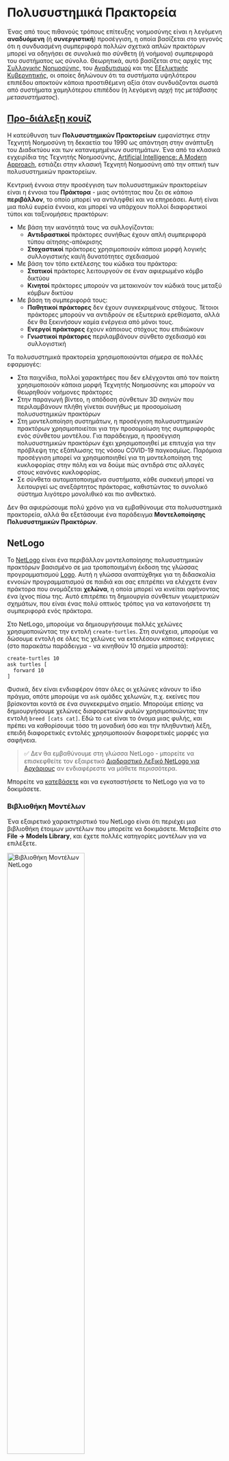 <!--
CO_OP_TRANSLATOR_METADATA:
{
  "original_hash": "1ddf651d7681b4449f9d09ea3b17911e",
  "translation_date": "2025-08-29T08:38:24+00:00",
  "source_file": "lessons/6-Other/23-MultiagentSystems/README.md",
  "language_code": "el"
}
-->
# Πολυσυστημικά Πρακτορεία

Ένας από τους πιθανούς τρόπους επίτευξης νοημοσύνης είναι η λεγόμενη **αναδυόμενη** (ή **συνεργιστική**) προσέγγιση, η οποία βασίζεται στο γεγονός ότι η συνδυασμένη συμπεριφορά πολλών σχετικά απλών πρακτόρων μπορεί να οδηγήσει σε συνολικά πιο σύνθετη (ή νοήμονα) συμπεριφορά του συστήματος ως σύνολο. Θεωρητικά, αυτό βασίζεται στις αρχές της [Συλλογικής Νοημοσύνης](https://en.wikipedia.org/wiki/Collective_intelligence), του [Αναδυτισμού](https://en.wikipedia.org/wiki/Global_brain) και της [Εξελικτικής Κυβερνητικής](https://en.wikipedia.org/wiki/Global_brain), οι οποίες δηλώνουν ότι τα συστήματα υψηλότερου επιπέδου αποκτούν κάποια προστιθέμενη αξία όταν συνδυάζονται σωστά από συστήματα χαμηλότερου επιπέδου (η λεγόμενη *αρχή της μετάβασης μετασυστήματος*).

## [Προ-διάλεξη κουίζ](https://ff-quizzes.netlify.app/en/ai/quiz/45)

Η κατεύθυνση των **Πολυσυστημικών Πρακτορείων** εμφανίστηκε στην Τεχνητή Νοημοσύνη τη δεκαετία του 1990 ως απάντηση στην ανάπτυξη του Διαδικτύου και των κατανεμημένων συστημάτων. Ένα από τα κλασικά εγχειρίδια της Τεχνητής Νοημοσύνης, [Artificial Intelligence: A Modern Approach](https://en.wikipedia.org/wiki/Artificial_Intelligence:_A_Modern_Approach), εστιάζει στην κλασική Τεχνητή Νοημοσύνη από την οπτική των πολυσυστημικών πρακτορείων.

Κεντρική έννοια στην προσέγγιση των πολυσυστημικών πρακτορείων είναι η έννοια του **Πράκτορα** - μιας οντότητας που ζει σε κάποιο **περιβάλλον**, το οποίο μπορεί να αντιληφθεί και να επηρεάσει. Αυτή είναι μια πολύ ευρεία έννοια, και μπορεί να υπάρχουν πολλοί διαφορετικοί τύποι και ταξινομήσεις πρακτόρων:

* Με βάση την ικανότητά τους να συλλογίζονται:
   - **Αντιδραστικοί** πράκτορες συνήθως έχουν απλή συμπεριφορά τύπου αίτησης-απόκρισης
   - **Στοχαστικοί** πράκτορες χρησιμοποιούν κάποια μορφή λογικής συλλογιστικής και/ή δυνατότητες σχεδιασμού
* Με βάση τον τόπο εκτέλεσης του κώδικα του πράκτορα:
   - **Στατικοί** πράκτορες λειτουργούν σε έναν αφιερωμένο κόμβο δικτύου
   - **Κινητοί** πράκτορες μπορούν να μετακινούν τον κώδικά τους μεταξύ κόμβων δικτύου
* Με βάση τη συμπεριφορά τους:
   - **Παθητικοί πράκτορες** δεν έχουν συγκεκριμένους στόχους. Τέτοιοι πράκτορες μπορούν να αντιδρούν σε εξωτερικά ερεθίσματα, αλλά δεν θα ξεκινήσουν καμία ενέργεια από μόνοι τους.
   - **Ενεργοί πράκτορες** έχουν κάποιους στόχους που επιδιώκουν
   - **Γνωστικοί πράκτορες** περιλαμβάνουν σύνθετο σχεδιασμό και συλλογιστική

Τα πολυσυστημικά πρακτορεία χρησιμοποιούνται σήμερα σε πολλές εφαρμογές:

* Στα παιχνίδια, πολλοί χαρακτήρες που δεν ελέγχονται από τον παίκτη χρησιμοποιούν κάποια μορφή Τεχνητής Νοημοσύνης και μπορούν να θεωρηθούν νοήμονες πράκτορες
* Στην παραγωγή βίντεο, η απόδοση σύνθετων 3D σκηνών που περιλαμβάνουν πλήθη γίνεται συνήθως με προσομοίωση πολυσυστημικών πρακτόρων
* Στη μοντελοποίηση συστημάτων, η προσέγγιση πολυσυστημικών πρακτόρων χρησιμοποιείται για την προσομοίωση της συμπεριφοράς ενός σύνθετου μοντέλου. Για παράδειγμα, η προσέγγιση πολυσυστημικών πρακτόρων έχει χρησιμοποιηθεί με επιτυχία για την πρόβλεψη της εξάπλωσης της νόσου COVID-19 παγκοσμίως. Παρόμοια προσέγγιση μπορεί να χρησιμοποιηθεί για τη μοντελοποίηση της κυκλοφορίας στην πόλη και να δούμε πώς αντιδρά στις αλλαγές στους κανόνες κυκλοφορίας.
* Σε σύνθετα αυτοματοποιημένα συστήματα, κάθε συσκευή μπορεί να λειτουργεί ως ανεξάρτητος πράκτορας, καθιστώντας το συνολικό σύστημα λιγότερο μονολιθικό και πιο ανθεκτικό.

Δεν θα αφιερώσουμε πολύ χρόνο για να εμβαθύνουμε στα πολυσυστημικά πρακτορεία, αλλά θα εξετάσουμε ένα παράδειγμα **Μοντελοποίησης Πολυσυστημικών Πρακτόρων**.

## NetLogo

Το [NetLogo](https://ccl.northwestern.edu/netlogo/) είναι ένα περιβάλλον μοντελοποίησης πολυσυστημικών πρακτόρων βασισμένο σε μια τροποποιημένη έκδοση της γλώσσας προγραμματισμού [Logo](https://en.wikipedia.org/wiki/Logo_(programming_language)). Αυτή η γλώσσα αναπτύχθηκε για τη διδασκαλία εννοιών προγραμματισμού σε παιδιά και σας επιτρέπει να ελέγχετε έναν πράκτορα που ονομάζεται **χελώνα**, η οποία μπορεί να κινείται αφήνοντας ένα ίχνος πίσω της. Αυτό επιτρέπει τη δημιουργία σύνθετων γεωμετρικών σχημάτων, που είναι ένας πολύ οπτικός τρόπος για να κατανοήσετε τη συμπεριφορά ενός πράκτορα.

Στο NetLogo, μπορούμε να δημιουργήσουμε πολλές χελώνες χρησιμοποιώντας την εντολή `create-turtles`. Στη συνέχεια, μπορούμε να δώσουμε εντολή σε όλες τις χελώνες να εκτελέσουν κάποιες ενέργειες (στο παρακάτω παράδειγμα - να κινηθούν 10 σημεία μπροστά):

```
create-turtles 10
ask turtles [
  forward 10
]
```

Φυσικά, δεν είναι ενδιαφέρον όταν όλες οι χελώνες κάνουν το ίδιο πράγμα, οπότε μπορούμε να `ask` ομάδες χελωνών, π.χ. εκείνες που βρίσκονται κοντά σε ένα συγκεκριμένο σημείο. Μπορούμε επίσης να δημιουργήσουμε χελώνες διαφορετικών *φυλών* χρησιμοποιώντας την εντολή `breed [cats cat]`. Εδώ το `cat` είναι το όνομα μιας φυλής, και πρέπει να καθορίσουμε τόσο τη μοναδική όσο και την πληθυντική λέξη, επειδή διαφορετικές εντολές χρησιμοποιούν διαφορετικές μορφές για σαφήνεια.

> ✅ Δεν θα εμβαθύνουμε στη γλώσσα NetLogo - μπορείτε να επισκεφθείτε τον εξαιρετικό [Διαδραστικό Λεξικό NetLogo για Αρχάριους](https://ccl.northwestern.edu/netlogo/bind/) αν ενδιαφέρεστε να μάθετε περισσότερα.

Μπορείτε να [κατεβάσετε](https://ccl.northwestern.edu/netlogo/download.shtml) και να εγκαταστήσετε το NetLogo για να το δοκιμάσετε.

### Βιβλιοθήκη Μοντέλων

Ένα εξαιρετικό χαρακτηριστικό του NetLogo είναι ότι περιέχει μια βιβλιοθήκη έτοιμων μοντέλων που μπορείτε να δοκιμάσετε. Μεταβείτε στο **File → Models Library**, και έχετε πολλές κατηγορίες μοντέλων για να επιλέξετε.

<img alt="Βιβλιοθήκη Μοντέλων NetLogo" src="images/NetLogo-ModelLib.png" width="60%"/>

> Στιγμιότυπο οθόνης της βιβλιοθήκης μοντέλων από τον Dmitry Soshnikov

Μπορείτε να ανοίξετε ένα από τα μοντέλα, για παράδειγμα **Biology → Flocking**.

### Κύριες Αρχές

Αφού ανοίξετε το μοντέλο, μεταφέρεστε στην κύρια οθόνη του NetLogo. Εδώ είναι ένα δείγμα μοντέλου που περιγράφει τον πληθυσμό λύκων και προβάτων, δεδομένων πεπερασμένων πόρων (γρασίδι).

![Κύρια Οθόνη NetLogo](../../../../../translated_images/NetLogo-Main.32653711ec1a01b3cab22ec0b148e64193d0b979b055285bef329d5e3d6958c5.el.png)

> Στιγμιότυπο οθόνης από τον Dmitry Soshnikov

Στην οθόνη αυτή, μπορείτε να δείτε:

* Την ενότητα **Interface**, η οποία περιέχει:
  - Το κύριο πεδίο, όπου ζουν όλοι οι πράκτορες
  - Διάφορους ελέγχους: κουμπιά, ρυθμιστικά κ.λπ.
  - Γραφήματα που μπορείτε να χρησιμοποιήσετε για να εμφανίσετε παραμέτρους της προσομοίωσης
* Την καρτέλα **Code**, η οποία περιέχει τον επεξεργαστή, όπου μπορείτε να γράψετε πρόγραμμα NetLogo

Στις περισσότερες περιπτώσεις, η διεπαφή θα έχει ένα κουμπί **Setup**, το οποίο αρχικοποιεί την κατάσταση της προσομοίωσης, και ένα κουμπί **Go** που ξεκινά την εκτέλεση. Αυτά χειρίζονται οι αντίστοιχοι χειριστές στον κώδικα που μοιάζουν με αυτό:

```
to go [
...
]
```

Ο κόσμος του NetLogo αποτελείται από τα εξής αντικείμενα:

* **Πράκτορες** (χελώνες) που μπορούν να κινούνται στο πεδίο και να κάνουν κάτι. Δίνετε εντολές στους πράκτορες χρησιμοποιώντας τη σύνταξη `ask turtles [...]`, και ο κώδικας στις αγκύλες εκτελείται από όλους τους πράκτορες σε *λειτουργία χελώνας*.
* **Κομμάτια** είναι τετράγωνα τμήματα του πεδίου, πάνω στα οποία ζουν οι πράκτορες. Μπορείτε να αναφέρεστε σε όλους τους πράκτορες στο ίδιο κομμάτι ή να αλλάζετε χρώματα και άλλες ιδιότητες των κομματιών. Μπορείτε επίσης να `ask patches` να κάνουν κάτι.
* **Παρατηρητής** είναι ένας μοναδικός πράκτορας που ελέγχει τον κόσμο. Όλοι οι χειριστές κουμπιών εκτελούνται σε *λειτουργία παρατηρητή*.

> ✅ Η ομορφιά ενός πολυσυστημικού περιβάλλοντος είναι ότι ο κώδικας που εκτελείται σε λειτουργία χελώνας ή σε λειτουργία κομματιού εκτελείται ταυτόχρονα από όλους τους πράκτορες παράλληλα. Έτσι, γράφοντας λίγο κώδικα και προγραμματίζοντας τη συμπεριφορά ενός μεμονωμένου πράκτορα, μπορείτε να δημιουργήσετε σύνθετη συμπεριφορά του συστήματος προσομοίωσης ως σύνολο.

### Flocking

Ως παράδειγμα συμπεριφοράς πολυσυστημικών πρακτόρων, ας εξετάσουμε το **[Flocking](https://en.wikipedia.org/wiki/Flocking_(behavior))**. Το Flocking είναι ένα σύνθετο μοτίβο που μοιάζει πολύ με τον τρόπο που πετούν τα σμήνη πουλιών. Παρατηρώντας τα να πετούν, μπορεί να σκεφτείτε ότι ακολουθούν κάποιο συλλογικό αλγόριθμο ή ότι διαθέτουν κάποια μορφή *συλλογικής νοημοσύνης*. Ωστόσο, αυτή η σύνθετη συμπεριφορά προκύπτει όταν κάθε μεμονωμένος πράκτορας (σε αυτή την περίπτωση, ένα *πουλί*) παρατηρεί μόνο κάποιους άλλους πράκτορες σε μικρή απόσταση από αυτό και ακολουθεί τρεις απλούς κανόνες:

* **Ευθυγράμμιση** - κατευθύνεται προς τη μέση κατεύθυνση των γειτονικών πρακτόρων
* **Συνοχή** - προσπαθεί να κατευθυνθεί προς τη μέση θέση των γειτόνων (*έλξη μακράς εμβέλειας*)
* **Διαχωρισμός** - όταν πλησιάζει πολύ κοντά σε άλλα πουλιά, προσπαθεί να απομακρυνθεί (*απώθηση μικρής εμβέλειας*)

Μπορείτε να εκτελέσετε το παράδειγμα flocking και να παρατηρήσετε τη συμπεριφορά. Μπορείτε επίσης να προσαρμόσετε παραμέτρους, όπως τον *βαθμό διαχωρισμού* ή την *εμβέλεια θέασης*, που καθορίζει πόσο μακριά μπορεί να δει κάθε πουλί. Σημειώστε ότι αν μειώσετε την εμβέλεια θέασης στο 0, όλα τα πουλιά γίνονται τυφλά και το flocking σταματά. Αν μειώσετε τον διαχωρισμό στο 0, όλα τα πουλιά συγκεντρώνονται σε μια ευθεία γραμμή.

> ✅ Μεταβείτε στην καρτέλα **Code** και δείτε πού υλοποιούνται οι τρεις κανόνες του flocking (ευθυγράμμιση, συνοχή και διαχωρισμός) στον κώδικα. Σημειώστε πώς αναφερόμαστε μόνο σε εκείνους τους πράκτορες που βρίσκονται σε οπτική επαφή.

### Άλλα Μοντέλα για Εξερεύνηση

Υπάρχουν μερικά ακόμη ενδιαφέροντα μοντέλα που μπορείτε να πειραματιστείτε:

* **Art → Fireworks** δείχνει πώς ένα πυροτέχνημα μπορεί να θεωρηθεί συλλογική συμπεριφορά μεμονωμένων ρευμάτων φωτιάς
* **Social Science → Traffic Basic** και **Social Science → Traffic Grid** δείχνουν το μοντέλο κυκλοφορίας πόλης σε 1D και 2D Grid με ή χωρίς φανάρια. Κάθε αυτοκίνητο στην προσομοίωση ακολουθεί τους εξής κανόνες:
   - Αν ο χώρος μπροστά του είναι άδειος - επιτάχυνση (μέχρι μια συγκεκριμένη μέγιστη ταχύτητα)
   - Αν βλέπει εμπόδιο μπροστά - φρενάρισμα (και μπορείτε να προσαρμόσετε πόσο μακριά μπορεί να δει ένας οδηγός)
* **Social Science → Party** δείχνει πώς οι άνθρωποι συγκεντρώνονται κατά τη διάρκεια ενός κοκτέιλ πάρτι. Μπορείτε να βρείτε τον συνδυασμό παραμέτρων που οδηγεί στη γρηγορότερη αύξηση της ευτυχίας της ομάδας.

Όπως μπορείτε να δείτε από αυτά τα παραδείγματα, οι προσομοιώσεις πολυσυστημικών πρακτόρων μπορούν να είναι ένας πολύ χρήσιμος τρόπος για να κατανοήσετε τη συμπεριφορά ενός σύνθετου συστήματος που αποτελείται από άτομα που ακολουθούν την ίδια ή παρόμοια λογική. Μπορεί επίσης να χρησιμοποιηθεί για τον έλεγχο εικονικών πρακτόρων, όπως [NPCs](https://en.wikipedia.org/wiki/NPC) σε παιχνίδια υπολογιστή ή πρακτόρων σε 3D κόσμους κινουμένων σχεδίων.

## Στοχαστικοί Πράκτορες

Οι πράκτορες που περιγράφηκαν παραπάνω είναι πολύ απλοί, αντιδρώντας σε αλλαγές στο περιβάλλον χρησιμοποιώντας κάποιο είδος αλγορίθμου. Ως εκ τούτου, είναι **αντιδραστικοί πράκτορες**. Ωστόσο, μερικές φορές οι πράκτορες μπορούν να συλλογίζονται και να σχεδιάζουν τις ενέργειές τους, οπότε ονομάζονται **στοχαστικοί**.

Ένα τυπικό παράδειγμα θα ήταν ένας προσωπικός πράκτορας που λαμβάνει μια οδηγία από έναν άνθρωπο να κλείσει ένα πακέτο διακοπών. Υποθέστε ότι υπάρχουν πολλοί πράκτορες που ζουν στο διαδίκτυο, οι οποίοι μπορούν να τον βοηθήσουν. Θα πρέπει τότε να επικοινωνήσει με άλλους πράκτορες για να δει ποιες πτήσεις είναι διαθέσιμες, ποιες είναι οι τιμές των ξενοδοχείων για διαφορετικές ημερομηνίες και να προσπαθήσει να διαπραγματευτεί την καλύτερη τιμή. Όταν το σχέδιο διακοπών ολοκληρωθεί και επιβεβαιωθεί από τον ιδιοκτήτη, μπορεί να προχωρήσει στην κράτηση.

Για να το κάνει αυτό, οι πράκτορες πρέπει να **επικοινωνούν**. Για επιτυχημένη επικοινωνία χρειάζονται:

* Κάποιες **τυπικές γλώσσες για την ανταλλαγή γνώσης**, όπως [Knowledge Interchange Format](https://en.wikipedia.org/wiki/Knowledge_Interchange_Format) (KIF) και [Knowledge Query and Manipulation Language](https://en.wikipedia.org/wiki/Knowledge_Query_and_Manipulation_Language) (KQML). Αυτές οι γλώσσες σχεδιάζονται με βάση τη [Θεωρία Πράξεων Ομιλίας](https://en.wikipedia.org/wiki/Speech_act).
* Αυτές οι γλώσσες πρέπει επίσης να περιλαμβάνουν κάποιες **πρωτόκολλες για διαπραγματεύσεις**, βασισμένες σε διαφορε

---

**Αποποίηση ευθύνης**:  
Αυτό το έγγραφο έχει μεταφραστεί χρησιμοποιώντας την υπηρεσία αυτόματης μετάφρασης AI [Co-op Translator](https://github.com/Azure/co-op-translator). Παρόλο που καταβάλλουμε κάθε δυνατή προσπάθεια για ακρίβεια, παρακαλούμε να έχετε υπόψη ότι οι αυτόματες μεταφράσεις ενδέχεται να περιέχουν σφάλματα ή ανακρίβειες. Το πρωτότυπο έγγραφο στη μητρική του γλώσσα θα πρέπει να θεωρείται η αυθεντική πηγή. Για κρίσιμες πληροφορίες, συνιστάται επαγγελματική ανθρώπινη μετάφραση. Δεν φέρουμε ευθύνη για τυχόν παρεξηγήσεις ή εσφαλμένες ερμηνείες που προκύπτουν από τη χρήση αυτής της μετάφρασης.